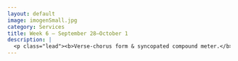 ```yaml
---
layout: default
image: imogenSmall.jpg
category: Services
title: Week 6 – September 28–October 1
description: |
  <p class="lead"><b>Verse-chorus form & syncopated compound meter.</b><br/><br/>What do Michael Jackson, Imogen Heap, and Blondie have in common?<br/><br/><a href="/week5/">Read more...</a></p>
---
```


